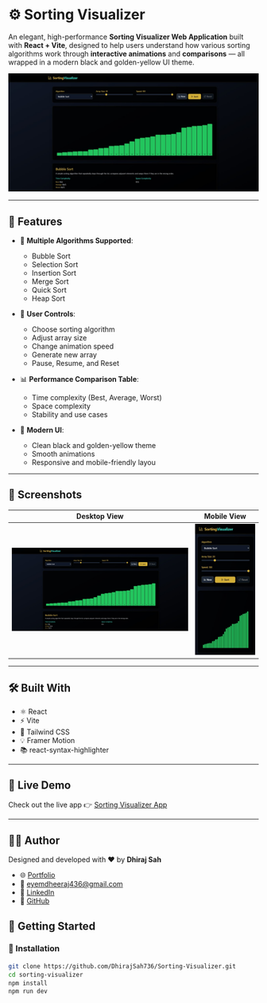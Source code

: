 # ⚙️ Sorting Visualizer

An elegant, high-performance **Sorting Visualizer Web Application** built with **React + Vite**, designed to help users understand how various sorting algorithms work through **interactive animations** and **comparisons** — all wrapped in a modern black and golden-yellow UI theme.

![Preview](./src/img/image-preview.jpg)

---

## 🚀 Features

- 🎯 **Multiple Algorithms Supported**:
  - Bubble Sort
  - Selection Sort
  - Insertion Sort
  - Merge Sort
  - Quick Sort
  - Heap Sort

- 🔧 **User Controls**:
  - Choose sorting algorithm
  - Adjust array size
  - Change animation speed
  - Generate new array
  - Pause, Resume, and Reset

- 📊 **Performance Comparison Table**:
  - Time complexity (Best, Average, Worst)
  - Space complexity
  - Stability and use cases

- 🎨 **Modern UI**:
  - Clean black and golden-yellow theme
  - Smooth animations
  - Responsive and mobile-friendly layou

---

## 📸 Screenshots

| Desktop View | Mobile View |
|--------------|-------------|
| ![Desktop](./src/img/image-preview.jpg) | ![Mobile](./src/img/sorting-mobile%20view.jpg) |

---

## 🛠️ Built With

- ⚛️ React
- ⚡ Vite
- 🎨 Tailwind CSS
- 💡 Framer Motion
- 📚 react-syntax-highlighter

---
## 🚀 Live Demo

Check out the live app 👉 [Sorting Visualizer App](https://sorting-visualizer-xi-eight.vercel.app/)

---

## 🧑‍💻 Author

Designed and developed with ❤️ by **Dhiraj Sah**

- 🌐 [Portfolio](https://www.dhirajsah99.com.np)
- 📧 eyemdheeraj436@gmail.com
- 💼 [LinkedIn](https://www.linkedin.com/in/dhiraj-sah-7a3522220/)
- 🐙 [GitHub](https://github.com/DhirajSah736)

## 🧪 Getting Started

### 🔧 Installation

```bash
git clone https://github.com/DhirajSah736/Sorting-Visualizer.git
cd sorting-visualizer
npm install
npm run dev